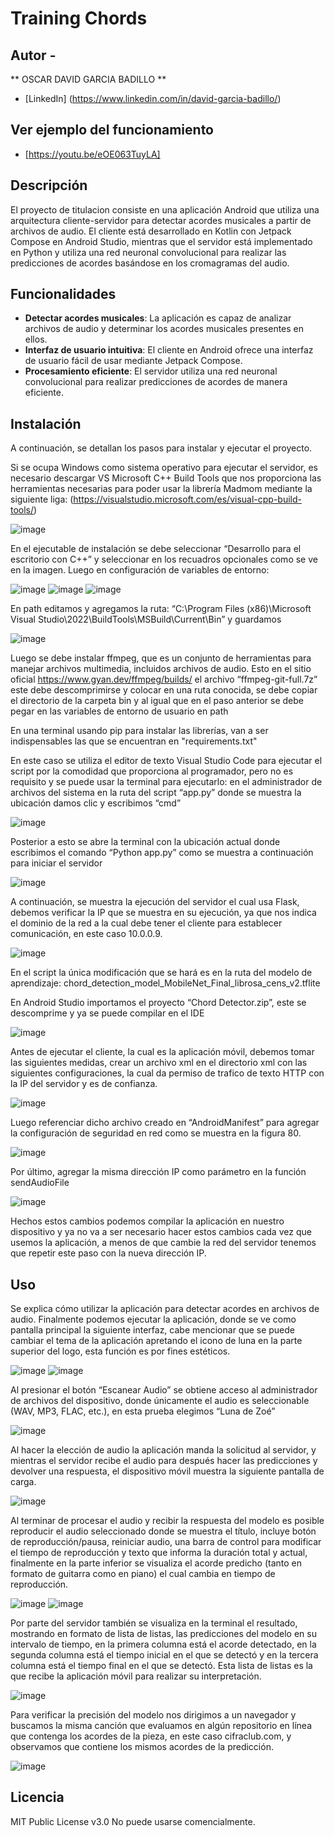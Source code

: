 # Training Chords

## Autor -
** OSCAR DAVID GARCIA BADILLO **

* [LinkedIn] (https://www.linkedin.com/in/david-garcia-badillo/)

## Ver ejemplo del funcionamiento
- [https://youtu.be/eOE063TuyLA]

## Descripción

El proyecto de titulacion consiste en una aplicación Android que utiliza una arquitectura cliente-servidor para detectar acordes musicales a partir de archivos de audio. El cliente está desarrollado en Kotlin con Jetpack Compose en Android Studio, mientras que el servidor está implementado en Python y utiliza una red neuronal convolucional para realizar las predicciones de acordes basándose en los cromagramas del audio.

## Funcionalidades

- **Detectar acordes musicales**: La aplicación es capaz de analizar archivos de audio y determinar los acordes musicales presentes en ellos.
- **Interfaz de usuario intuitiva**: El cliente en Android ofrece una interfaz de usuario fácil de usar mediante Jetpack Compose.
- **Procesamiento eficiente**: El servidor utiliza una red neuronal convolucional para realizar predicciones de acordes de manera eficiente.

## Instalación

A continuación, se detallan los pasos para instalar y ejecutar el proyecto.

Si se ocupa Windows como sistema operativo para ejecutar el servidor, es necesario descargar VS Microsoft C++ Build Tools que nos proporciona las herramientas necesarias para poder usar la librería Madmom mediante la siguiente liga: (https://visualstudio.microsoft.com/es/visual-cpp-build-tools/)

![image](https://github.com/KSSHOT/Chord-Detector/assets/101493968/0ebcdc61-39db-463d-a684-40f939724b1d)

En el ejecutable de instalación se debe seleccionar “Desarrollo para el escritorio con C++” y seleccionar en los recuadros opcionales como se ve en la imagen.
Luego en configuración de variables de entorno:

![image](https://github.com/KSSHOT/Chord-Detector/assets/101493968/93d467b2-067f-4be2-8e36-f2cf494df2eb)
![image](https://github.com/KSSHOT/Chord-Detector/assets/101493968/0f97e005-9913-460c-8a8f-35d2f61e7492)
![image](https://github.com/KSSHOT/Chord-Detector/assets/101493968/bf67ebae-35a4-4f3d-bfcc-41c0eb10621c)

En path editamos y agregamos la ruta: 
“C:\Program Files (x86)\Microsoft Visual Studio\2022\BuildTools\MSBuild\Current\Bin” y guardamos

![image](https://github.com/KSSHOT/Chord-Detector/assets/101493968/656cbbbe-c18e-4ee3-b863-778ef8507c5f)

Luego se debe instalar ffmpeg, que es un conjunto de herramientas para manejar archivos multimedia, incluidos archivos de audio. Esto en el sitio oficial https://www.gyan.dev/ffmpeg/builds/ el archivo “ffmpeg-git-full.7z” este debe descomprimirse y colocar en una ruta conocida, se debe copiar el directorio de la carpeta bin y al igual que en el paso anterior se debe pegar en las variables de entorno de usuario en path

En una terminal usando pip para instalar las librerías, van a ser indispensables las que se encuentran en "requirements.txt"

En este caso se utiliza el editor de texto Visual Studio Code para ejecutar el script por la comodidad que proporciona al programador, pero no es requisito y se puede usar la terminal para ejecutarlo: en el administrador de archivos del sistema en la ruta del script “app.py” donde se muestra la ubicación damos clic y escribimos “cmd”

![image](https://github.com/KSSHOT/Chord-Detector/assets/101493968/97e3c184-a5f1-4659-a369-6843566be771)

Posterior a esto se abre la terminal con la ubicación actual donde escribimos el comando “Python app.py” como se muestra a continuación para iniciar el servidor

![image](https://github.com/KSSHOT/Chord-Detector/assets/101493968/b2d445ad-cd0a-42db-aeca-9589da23c9ca)

A continuación, se muestra la ejecución del servidor el cual usa Flask, debemos verificar la IP que se muestra en su ejecución, ya que nos indica el dominio de la red a la cual debe tener el cliente para establecer comunicación, en este caso 10.0.0.9.

![image](https://github.com/KSSHOT/Chord-Detector/assets/101493968/4935169e-38de-4365-9eef-be65bc456c43)

En el script la única modificación que se hará es en la ruta del modelo de aprendizaje: chord_detection_model_MobileNet_Final_librosa_cens_v2.tflite

En Android Studio importamos el proyecto “Chord Detector.zip”, este se descomprime y ya se puede compilar en el IDE

![image](https://github.com/KSSHOT/Chord-Detector/assets/101493968/e574d85c-566f-4aa7-b0fe-002155314dce)

Antes de ejecutar el cliente, la cual es la aplicación móvil, debemos tomar las siguientes medidas, crear un archivo xml en el directorio xml con las siguientes configuraciones, la cual da permiso de trafico de texto HTTP con la IP del servidor y es de confianza.

![image](https://github.com/KSSHOT/Chord-Detector/assets/101493968/01821550-6c4a-4743-8683-e576334fe508)

Luego referenciar dicho archivo creado en “AndroidManifest” para agregar la configuración de seguridad en red como se muestra en la figura 80.

![image](https://github.com/KSSHOT/Chord-Detector/assets/101493968/6de665da-317a-4100-b049-a4858ffd9494)

Por último, agregar la misma dirección IP como parámetro en la función sendAudioFile

![image](https://github.com/KSSHOT/Chord-Detector/assets/101493968/c857fa3f-dcc6-4c84-8a59-7840f676c1f3)

Hechos estos cambios podemos compilar la aplicación en nuestro dispositivo y ya no va a ser necesario hacer estos cambios cada vez que usemos la aplicación, a menos de que cambie la red del servidor tenemos que repetir este paso con la nueva dirección IP.

## Uso

Se explica cómo utilizar la aplicación para detectar acordes en archivos de audio.
Finalmente podemos ejecutar la aplicación, donde se ve como pantalla principal la siguiente interfaz, cabe mencionar que se puede cambiar el tema de la aplicación apretando el icono de luna en la parte superior del logo, esta función es por fines estéticos.

![image](https://github.com/KSSHOT/Chord-Detector/assets/101493968/512700f2-e00c-48ef-bf43-817997929308)
![image](https://github.com/KSSHOT/Chord-Detector/assets/101493968/082d253a-da2a-4d30-897e-eae770d7dea9)

Al presionar el botón “Escanear Audio” se obtiene acceso al administrador de archivos del dispositivo, donde únicamente el audio es seleccionable (WAV, MP3, FLAC, etc.), en esta prueba elegimos “Luna de Zoé”

![image](https://github.com/KSSHOT/Chord-Detector/assets/101493968/b8a98af2-4e4c-47a7-bf26-cbe7b2cbcf34)

Al hacer la elección de audio la aplicación manda la solicitud al servidor, y mientras el servidor recibe el audio para después hacer las predicciones y devolver una respuesta, el dispositivo móvil muestra la siguiente pantalla de carga.

![image](https://github.com/KSSHOT/Chord-Detector/assets/101493968/dff70c54-8934-4e99-83a9-543be601a4ae)

Al terminar de procesar el audio y recibir la respuesta del modelo es posible reproducir el audio seleccionado donde se muestra el título, incluye botón de reproducción/pausa, reiniciar audio, una barra de control para modificar el tiempo de reproducción y texto que informa la duración total y actual, finalmente en la parte inferior se visualiza el acorde predicho (tanto en formato de guitarra como en piano) el cual cambia en tiempo de reproducción.

![image](https://github.com/KSSHOT/Chord-Detector/assets/101493968/e98871c0-12fc-4db7-93cd-2ee9355e53fb)
![image](https://github.com/KSSHOT/Chord-Detector/assets/101493968/ec089368-928b-4fac-95d1-7275411e6c11)

Por parte del servidor también se visualiza en la terminal el resultado, mostrando en formato de lista de listas, las predicciones del modelo en su intervalo de tiempo, en la primera columna está el acorde detectado, en la segunda columna está el tiempo inicial en el que se detectó y en la tercera columna está el tiempo final en el que se detectó. Esta lista de listas es la que recibe la aplicación móvil para realizar su interpretación.

![image](https://github.com/KSSHOT/Chord-Detector/assets/101493968/0fdc1dfc-dd61-4580-b31d-b7f1994f3220)

Para verificar la precisión del modelo nos dirigimos a un navegador y buscamos la misma canción que evaluamos en algún repositorio en línea que contenga los acordes de la pieza, en este caso cifraclub.com, y observamos que contiene los mismos acordes de la predicción.

![image](https://github.com/KSSHOT/Chord-Detector/assets/101493968/21db87fb-f6ac-42b8-922b-1931ff629894)

## Licencia
MIT Public License v3.0
No puede usarse comencialmente.
